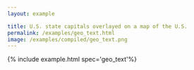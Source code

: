 ```yaml
---
layout: example

title: U.S. state capitals overlayed on a map of the U.S.
permalink: /examples/geo_text.html
image: /examples/compiled/geo_text.png
---
```




{% include example.html spec='geo_text'%}
